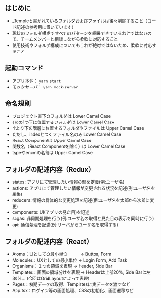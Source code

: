 ## はじめに
- _Templeと書かれているフォルダおよびファイルは後々削除すること（コード記述の参考用に置いています）
- 現状のフォルダ構成ですべてのパターンを網羅できているわけではないので、チームメンバーと相談しながら柔軟に対応すること
- 使用技術やフォルダ構成についてもこれが絶対ではないため、柔軟に対応すること

## 起動コマンド
- アプリ本体： `yarn start`
- モックサーバ： `yarn mock-server`

## 命名規則
- プロジェクト直下のフォルダは Lower Camel Case
- srcの1つ下に位置するフォルダは Lower Camel Case
- ↑より下の階層に位置するフォルダやファイルは Upper Camel Case
- ただし、indexとつくファイル名のみ Lower Camel Case
- React Componentは Upper Camel Case
- 関数名（React Componentを除く）は Lower Camel Case
- typeやenumの名前は Upper Camel Case

## フォルダの記述内容（Redux）
- states: アプリにて管理したい情報の型を定義(例:ユーザ名)
- actions: アプリにて管理したい情報が変更される状況を記述(例:ユーザ名を編集)
- reducers: 情報の具体的な変更処理を記述(例:ユーザ名を太郎から次郎に変更)
- components: UI(アプリの見た目)を記述
- sagas: 非同期処理を行う(例:ユーザ名の取得と見た目の表示を同時に行う)
- api: 通信処理を記述(例:サーバからユーザ名を取得する)

## フォルダの記述内容（React）
- Atoms：UIとしての最小単位　　　→ Button, Form
- Molecules：UXとしての最小単位 → Login Form, Add Task
- Organisms：１つの領域を表現   → Header, Side Bar
- Templates：画面の領域分けを表現 → Headerは上部20%, Side Barは左30%… (今回はGridLayoutによって表現)
- Pages：初期データの取得、Templatesに実データを渡すなど
- App.tsx：ログイン等の画面処理、CSSの初期化、画面遷移など